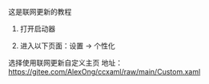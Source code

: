 这是联网更新的教程

1. 打开启动器

2. 进入以下页面：设置 → 个性化

选择使用联网更新自定义主页
地址：https://gitee.com/AlexOng/ccxaml/raw/main/Custom.xaml